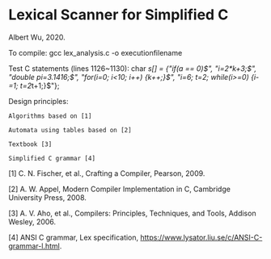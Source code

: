 # Lexical Scanner for Simplified C
Albert Wu, 2020.

To compile:
gcc lex_analysis.c -o executionfilename

Test C statements (lines 1126~1130):
    char *s[] = {"if(a == 0)$", 
                 "i=2*k+3;$", 
                 "double pi=3.1416;$",
                 "for(i=0; i<10; i++) {k++;}$",
                 "i=6; t=2; while(i>=0) {i-=1; t=2*t+1;}$"};

Design principles:

    Algorithms based on [1]

    Automata using tables based on [2]

    Textbook [3]
    
    Simplified C grammar [4]

[1] C. N. Fischer, et al., Crafting a Compiler, Pearson, 2009.

[2] A. W. Appel, Modern Compiler Implementation in C, Cambridge University Press, 2008.

[3] A. V. Aho, et al., Compilers: Principles, Techniques, and Tools, Addison Wesley, 2006.

[4] ANSI C grammar, Lex specification, https://www.lysator.liu.se/c/ANSI-C-grammar-l.html.